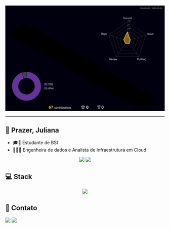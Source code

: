 <div align="center" >
  
  ![Status](./profile-3d-contrib/profile-night-rainbow.svg)
  
</div>

  ------------

## 🙋 Prazer, Juliana 
- 🎓🧮 Estudante de BSI 
- 💜👩‍💻 Engenheira de dados e Analista de Infraestrutura em Cloud

<div align="center">

  <a href="https://github.com/adamsjuliana"><img height="145em" src="https://github-readme-stats.vercel.app/api?username=adamsjuliana&show_icons=true&theme=cobalt&include_all_commits=true&count_private=true"/></a>
  <a href="https://github.com/adamsjuliana"><img height="145em" src="https://github-readme-stats.vercel.app/api/top-langs/?username=adamsjuliana&layout=compact&langs_count=7&theme=cobalt"/>
  </a>
    
</div>

 ## 💻 Stack

  <div align="center" >
    <a href="https://skillicons.dev">
      <img src="https://skillicons.dev/icons?i=git,kubernetes,docker,vim,python,linux,aws,gcp,py,terraform,vscode,githubactions,gitlab,flask,fastapi,azure" />
    </a>
      <br/>
  </div>


 ## 📲 Contato
  <a href = "mailto:julianapadams@gmail.com"><img src="https://img.shields.io/badge/-Gmail-%23333?style=flat&logo=gmail&logoColor=white"></a>
  <a href="http://www.linkedin.com/in/adamsjuliana" target="_blank"><img src="https://img.shields.io/badge/-LinkedIn-%230077B5?style=flat&logo=linkedin&logoColor=white"></a>
